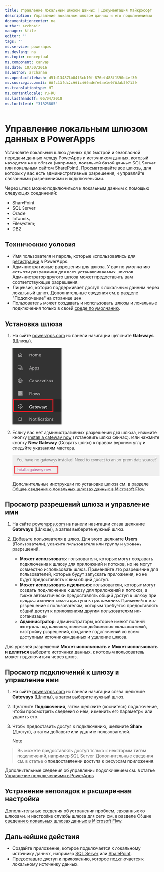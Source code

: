 ```yaml
---
title: Управление локальным шлюзом данных | Документация Майкрософт
description: Управление локальным шлюзом данных и его подключениями
documentationcenter: na
author: archnair
manager: kfile
editor: ''
tags: ''
ms.service: powerapps
ms.devlang: na
ms.topic: conceptual
ms.component: canvas
ms.date: 10/30/2016
ms.author: archanan
ms.openlocfilehash: d51d134878b04f3cb10ff876ef488f1390e4ef30
ms.sourcegitcommit: 68fc13fdc2c991c499ad6fe9ae1e0f8dab597139
ms.translationtype: HT
ms.contentlocale: ru-RU
ms.lasthandoff: 06/04/2018
ms.locfileid: "31826805"
---
```

# <a name="manage-an-on-premises-data-gateway-in-powerapps"></a>Управление локальным шлюзом данных в PowerApps
Установите локальный шлюз данных для быстрой и безопасной передачи данных между PowerApps и источником данных, который находится не в облаке (например, локальной базой данных SQL Server или локальным сайтом SharePoint). Просматривайте все шлюзы, для которых у вас есть административные разрешения, и управляйте связанными разрешениями и подключениями.

Через шлюз можно подключиться к локальным данным с помощью следующих соединений:

* SharePoint
* SQL Server
* Oracle
* Informix;
* Filesystem;
* DB2

## <a name="prerequisites"></a>Технические условия
* Имя пользователя и пароль, которые использовались для [регистрации](../signup-for-powerapps.md) в PowerApps.
* Административные разрешения для шлюза. У вас по умолчанию есть эти разрешения для всех устанавливаемых шлюзов. Администратор другого шлюза может предоставить вам соответствующие разрешения.
* Лицензия, которая поддерживает доступ к локальным данным через локальный шлюз. Дополнительные сведения см. в разделе "Подключение" на [странице цен](https://powerapps.microsoft.com/pricing/);
* Пользователь может создавать и использовать шлюзы и локальные подключения только в своей [среде по умолчанию](working-with-environments.md).

## <a name="install-a-gateway"></a>Установка шлюза
1. На сайте [powerapps.com](https://web.powerapps.com) на панели навигации щелкните **Gateways** (Шлюзы).

    ![Элемент "Шлюзы" на панели навигации слева](./media/gateway-management/manage-gateway.png)

2. Если у вас нет административных разрешений для шлюза, нажмите кнопку [Install a gateway now](http://go.microsoft.com/fwlink/?LinkID=820931) (Установить шлюз сейчас). Или нажмите кнопку **New Gateway** (Создать шлюз) в правом верхнем углу и следуйте указаниям мастера.

    ![Установка шлюзов](./media/gateway-management/no-gateway-installed.png)

    Дополнительные инструкции по установке шлюза см. в разделе [Общие сведения о локальных шлюзах данных в Microsoft Flow](gateway-reference.md).

## <a name="view-and-manage-gateway-permissions"></a>Просмотр разрешений шлюза и управление ими
1. На сайте [powerapps.com](https://web.powerapps.com) на панели навигации слева щелкните **Gateways** (Шлюзы), а затем выберите нужный шлюз.

2. Добавьте пользователя в шлюз. Для этого щелкните **Users** (Пользователи), укажите пользователя или группу и уровень разрешений.

   * **Может использовать**: пользователи, которые могут создавать подключения к шлюзу для приложений и потоков, но не могут совместно использовать шлюз. Применяйте это разрешение для пользователей, которые будут запускать приложения, но не будут предоставлять к ним общий доступ.
   * **Может использовать и делиться**: пользователи, которые могут создать подключение к шлюзу для приложений и потоков, а также автоматически предоставлять общий доступ к шлюзу при предоставления такого доступа к приложению. Применяйте это разрешение к пользователям, которым требуется предоставлять общий доступ к приложениям другим пользователям или организации.
   * **Администратор**: администраторы, которые имеют полный контроль над шлюзом, включая добавление пользователей, настройку разрешений, создание подключений ко всем доступным источникам данных и удаление шлюза.

Для уровней разрешений **Может использовать** и **Может использовать и делиться** выберите источники данных, к которым пользователь может подключиться через шлюз.

## <a name="view-and-manage-gateway-connections"></a>Просмотр подключений к шлюзу и управление ими
1. На сайте [powerapps.com](https://web.powerapps.com) на панели навигации слева щелкните **Gateways** (Шлюзы), а затем выберите нужный шлюз.

2. Щелкните **Подключения**, затем щелкните (коснитесь) подключение, чтобы просмотреть сведения о нем, изменить его параметры или удалить его.

3. Чтобы предоставить доступ к подключению, щелкните **Share** (Доступ), а затем добавьте или удалите пользователей.

    > [!NOTE]
> Вы можете предоставлять доступ только к некоторым типам подключений, например SQL Server. Дополнительные сведения см. в статье о [предоставлении доступа к ресурсам приложения](share-app-resources.md).

Дополнительные сведения об управлении подключением см. в статье [Управление подключениями в PowerApps](add-manage-connections.md).

## <a name="troubleshooting-and-advanced-configuration"></a>Устранение неполадок и расширенная настройка
Дополнительные сведения об устранении проблем, связанных со шлюзами, и настройке службы шлюза для сети см. в разделе [Общие сведения о локальных шлюзах данных в Microsoft Flow](gateway-reference.md).

## <a name="next-steps"></a>Дальнейшие действия
* Создайте приложение, которое подключается к локальному источнику данных, например [SQL Server](connections/connection-azure-sqldatabase.md) или [SharePoint](connections/connection-sharepoint-online.md).
* [Предоставьте доступ к приложению](share-app.md), которое подключается к локальному источнику данных.
